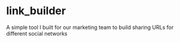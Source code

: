 # link_builder
A simple tool I built for our marketing team to build sharing URLs for different social networks
